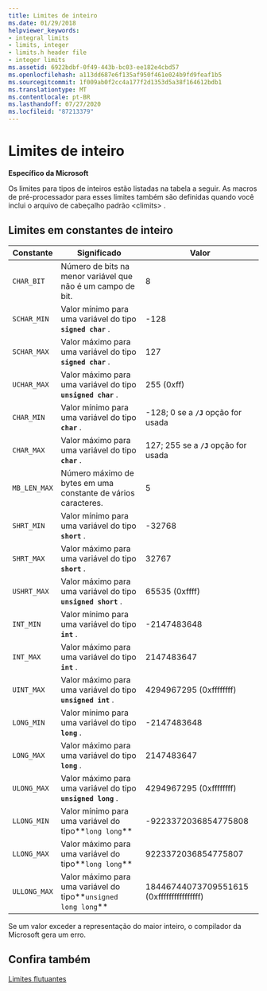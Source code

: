 ```yaml
---
title: Limites de inteiro
ms.date: 01/29/2018
helpviewer_keywords:
- integral limits
- limits, integer
- limits.h header file
- integer limits
ms.assetid: 6922bdbf-0f49-443b-bc03-ee182e4cbd57
ms.openlocfilehash: a113dd687e6f135af950f461e024b9fd9feaf1b5
ms.sourcegitcommit: 1f009ab0f2cc4a177f2d1353d5a38f164612bdb1
ms.translationtype: MT
ms.contentlocale: pt-BR
ms.lasthandoff: 07/27/2020
ms.locfileid: "87213379"
---
```

# <a name="integer-limits"></a>Limites de inteiro

**Específico da Microsoft**

Os limites para tipos de inteiros estão listadas na tabela a seguir. As macros de pré-processador para esses limites também são definidas quando você inclui o arquivo de cabeçalho padrão \<climits> .

## <a name="limits-on-integer-constants"></a>Limites em constantes de inteiro

| Constante | Significado | Valor |
|--|--|--|
| `CHAR_BIT` | Número de bits na menor variável que não é um campo de bit. | 8 |
| `SCHAR_MIN` | Valor mínimo para uma variável do tipo **`signed char`** . | -128 |
| `SCHAR_MAX` | Valor máximo para uma variável do tipo **`signed char`** . | 127 |
| `UCHAR_MAX` | Valor máximo para uma variável do tipo **`unsigned char`** . | 255 (0xff) |
| `CHAR_MIN` | Valor mínimo para uma variável do tipo **`char`** . | -128; 0 se a **`/J`** opção for usada |
| `CHAR_MAX` | Valor máximo para uma variável do tipo **`char`** . | 127; 255 se a **`/J`** opção for usada |
| `MB_LEN_MAX` | Número máximo de bytes em uma constante de vários caracteres. | 5 |
| `SHRT_MIN` | Valor mínimo para uma variável do tipo **`short`** . | -32768 |
| `SHRT_MAX` | Valor máximo para uma variável do tipo **`short`** . | 32767 |
| `USHRT_MAX` | Valor máximo para uma variável do tipo **`unsigned short`** . | 65535 (0xffff) |
| `INT_MIN` | Valor mínimo para uma variável do tipo **`int`** . | -2147483648 |
| `INT_MAX` | Valor máximo para uma variável do tipo **`int`** . | 2147483647 |
| `UINT_MAX` | Valor máximo para uma variável do tipo **`unsigned int`** . | 4294967295 (0xffffffff) |
| `LONG_MIN` | Valor mínimo para uma variável do tipo **`long`** . | -2147483648 |
| `LONG_MAX` | Valor máximo para uma variável do tipo **`long`** . | 2147483647 |
| `ULONG_MAX` | Valor máximo para uma variável do tipo **`unsigned long`** . | 4294967295 (0xffffffff) |
| `LLONG_MIN` | Valor mínimo para uma variável do tipo**`long long`** | -9223372036854775808 |
| `LLONG_MAX` | Valor máximo para uma variável do tipo**`long long`** | 9223372036854775807 |
| `ULLONG_MAX` | Valor máximo para uma variável do tipo**`unsigned long long`** | 18446744073709551615 (0xffffffffffffffff) |

Se um valor exceder a representação do maior inteiro, o compilador da Microsoft gera um erro.

## <a name="see-also"></a>Confira também

[Limites flutuantes](../cpp/floating-limits.md)
